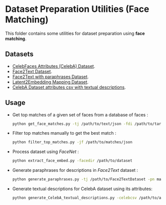 # Dataset Preparation Utilities (Face Matching)

This folder contains some utilities for dataset preparation using __face matching__.

## Datasets

-   [CelebFaces Attributes (CelebA) Dataset](https://www.kaggle.com/jessicali9530/celeba-dataset).
-   [Face2Text Dataset](https://drive.google.com/file/d/1cwcYbl0dhXEzmdbee_K_H6jcndbsxT2o/view).
-   [Face2Text with paraphrases Dataset](https://drive.google.com/file/d/12p8HR4HKyH16s0CR6-pC3_RrWxtlWeru/view?usp=sharing).
-   [Latent2Embedding Mapping Dataset](https://drive.google.com/file/d/1dQgFsYw3Faj6C3tsH8AnSrKhf9lLpSpN/view?usp=sharing).
-   [CelebA Dataset attributes csv with textual descriptions](https://drive.google.com/file/d/1tJHFDdvmugWAAcVR_84QZ61tXBB8QBPs/view?usp=sharing).

## Usage

-   Get top matches of a given set of faces from a database of faces :
    ```bash
    python get_face_matches.py -tj /path/to/text/json -fdi /path/to/target/faces/dir -fdb /path/to/face/database/dir -k similar_count
    ```

-   Filter top matches manually to get the best match :
    ```bash
    python filter_top_matches.py -jf /path/to/matches/json
    ```

-   Process dataset using _FaceNet_ :
    ```bash
    python extract_face_embed.py -facedir /path/to/dataset
    ```

-   Generate paraphrases for descriptions in _Face2Text_ dataset :
    ```bash
    python generate_paraphrases.py -tj /path/to/Face2TextDataset -pn max_number_of_paraphrases_to_be_generated
    ```

-   Generate textual descriptions for CelebA dataset using its attributes:
    ```bash
    python generate_CelebA_textual_descriptions.py -celebcsv /path/to/attribute/csv/file -p paraphrase_descriptions_to_re-structure_them_or_not_(0, 1)
    ```
